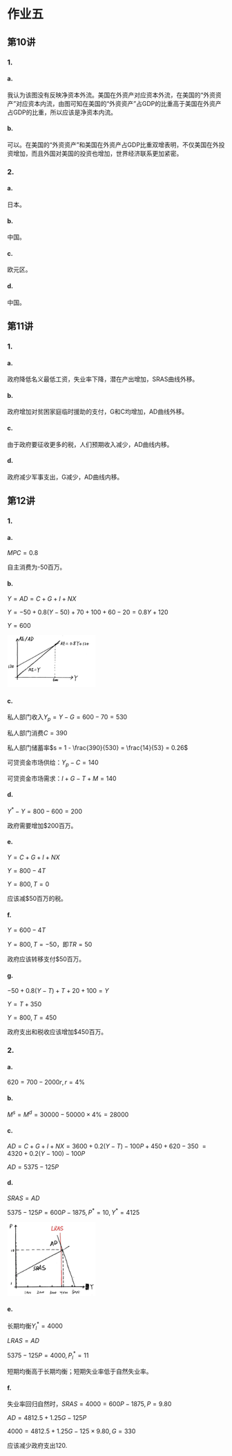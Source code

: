 # 作业五

## 第10讲

### 1.

#### a.

我认为该图没有反映净资本外流。美国在外资产对应资本外流，在美国的“外资资产”对应资本内流，由图可知在美国的“外资资产”占GDP的比重高于美国在外资产占GDP的比重，所以应该是净资本内流。

#### b.

可以。在美国的“外资资产”和美国在外资产占GDP比重双增表明，不仅美国在外投资增加，而且外国对美国的投资也增加，世界经济联系更加紧密。

### 2.

#### a.

日本。

#### b.

中国。

#### c.

欧元区。

#### d.

中国。

## 第11讲

### 1.

#### a.

政府降低名义最低工资，失业率下降，潜在产出增加，SRAS曲线外移。

#### b.

政府增加对贫困家庭临时援助的支付，G和C均增加，AD曲线外移。

#### c.

由于政府要征收更多的税，人们预期收入减少，AD曲线内移。

#### d.

政府减少军事支出，G减少，AD曲线内移。

## 第12讲

### 1.

#### a.

$MPC = 0.8$

自主消费为-50百万。

#### b.

$Y = AD = C + G + I + NX$

$Y = -50 + 0.8(Y-50) + 70 + 100 + 60 - 20 = 0.8Y + 120$

$Y = 600$

<img src="image/8.jpg" style="zoom:20%;" /> 

#### c.

私人部门收入$Y_p = Y - G = 600 - 70 = 530$

私人部门消费$C = 390$

私人部门储蓄率$s = 1 - \frac{390}{530} = \frac{14}{53} = 0.26$

可贷资金市场供给：$Y_p - C = 140$

可贷资金市场需求：$I + G - T  + M = 140$

#### d.

$Y^* - Y = 800 - 600 = 200$

政府需要增加\$200百万。

#### e.

$Y = C + G + I + NX$

$Y = 800 - 4T$

$Y = 800, T =0$

应该减\$50百万的税。

#### f.

$Y = 600 - 4T$

$Y = 800, T = -50$，即$TR = 50$

政府应该转移支付\$50百万。

#### g.

$-50 + 0.8(Y-T) + T + 20 + 100 = Y$

$Y = T + 350$

$Y = 800, T = 450$

政府支出和税收应该增加\$450百万。

### 2.

#### a.

$620 = 700 - 2000r, r = 4\%$

#### b.

$M^s = M^d = 30000 - 50000 \times 4\% = 28000$

#### c.

$AD = C + G + I + NX = 3600 + 0.2(Y - T) - 100P + 450 + 620 - 350$
$= 4320 + 0.2(Y-100) - 100P$

$AD = 5375 - 125P$

#### d.

$SRAS = AD$

$5375 - 125P = 600P - 1875, P^* = 10, Y^* = 4125$

<img src="image/9.jpg" style="zoom:20%;" /> 

#### e.

长期均衡$Y^*_l = 4000$

$LRAS = AD$

$5375 - 125P = 4000, P^*_l = 11$

短期均衡高于长期均衡；短期失业率低于自然失业率。

#### f.

失业率回归自然时，$SRAS = 4000 = 600P - 1875, P = 9.80$

$AD = 4812.5 + 1.25G - 125P$

$4000 = 4812.5 + 1.25G - 125 \times 9.80, G = 330$

应该减少政府支出120.